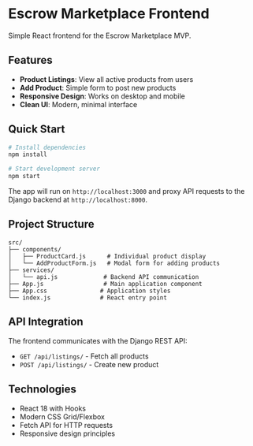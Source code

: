 # Escrow Marketplace Frontend

Simple React frontend for the Escrow Marketplace MVP.

## Features

- **Product Listings**: View all active products from users
- **Add Product**: Simple form to post new products
- **Responsive Design**: Works on desktop and mobile
- **Clean UI**: Modern, minimal interface

## Quick Start

```bash
# Install dependencies
npm install

# Start development server
npm start
```

The app will run on `http://localhost:3000` and proxy API requests to the Django backend at `http://localhost:8000`.

## Project Structure

```
src/
├── components/
│   ├── ProductCard.js      # Individual product display
│   └── AddProductForm.js   # Modal form for adding products
├── services/
│   └── api.js             # Backend API communication
├── App.js                 # Main application component
├── App.css               # Application styles
└── index.js              # React entry point
```

## API Integration

The frontend communicates with the Django REST API:
- `GET /api/listings/` - Fetch all products
- `POST /api/listings/` - Create new product

## Technologies

- React 18 with Hooks
- Modern CSS Grid/Flexbox
- Fetch API for HTTP requests
- Responsive design principles
